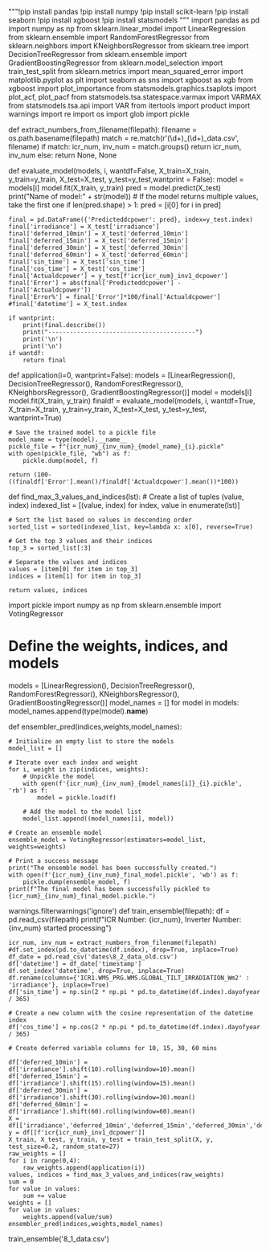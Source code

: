 """!pip install pandas
!pip install numpy
!pip install scikit-learn
!pip install seaborn
!pip install xgboost
!pip install statsmodels
"""
import pandas as pd
import numpy as np
from sklearn.linear_model import LinearRegression
from sklearn.ensemble import RandomForestRegressor
from sklearn.neighbors import KNeighborsRegressor
from sklearn.tree import DecisionTreeRegressor
from sklearn.ensemble import GradientBoostingRegressor
from sklearn.model_selection import train_test_split
from sklearn.metrics import mean_squared_error
import matplotlib.pyplot as plt
import seaborn as sns
import xgboost as xgb
from xgboost import plot_importance
from statsmodels.graphics.tsaplots import plot_acf, plot_pacf
from statsmodels.tsa.statespace.varmax import VARMAX
from statsmodels.tsa.api import VAR
from itertools import product
import warnings
import re
import os
import glob
import pickle

def extract_numbers_from_filename(filepath):
    filename = os.path.basename(filepath)
    match = re.match(r'(\d+)_(\d+)_data\.csv', filename)
    if match:
        icr_num, inv_num = match.groups()
        return icr_num, inv_num
    else:
        return None, None

def evaluate_model(models, i, wantdf=False, X_train=X_train, y_train=y_train, X_test=X_test, y_test=y_test,wantprint = False):
    model = models[i]
    model.fit(X_train, y_train)
    pred = model.predict(X_test)
    print("Name of model:" + str(model))
    # If the model returns multiple values, take the first one
    if len(pred.shape) > 1:
        pred = [i[0] for i in pred]
    
    final = pd.DataFrame({'Predicteddcpower': pred}, index=y_test.index)
    final['irradiance'] = X_test['irradiance']
    final['deferred_10min'] = X_test['deferred_10min']
    final['deferred_15min'] = X_test['deferred_15min']
    final['deferred_30min'] = X_test['deferred_30min']
    final['deferred_60min'] = X_test['deferred_60min']
    final['sin_time'] = X_test['sin_time']
    final['cos_time'] = X_test['cos_time']
    final['Actualdcpower'] = y_test[f'icr{icr_num}_inv1_dcpower']
    final['Error'] = abs(final['Predicteddcpower'] - final['Actualdcpower'])
    final['Error%'] = final['Error']*100/final['Actualdcpower']
    #final['datetime'] = X_test.index
    
    if wantprint:    
        print(final.describe())
        print("-----------------------------------------")
        print('\n')
        print('\n')
    if wantdf:
        return final



def application(i=0, wantprint=False):
    models = [LinearRegression(), DecisionTreeRegressor(), RandomForestRegressor(), KNeighborsRegressor(), GradientBoostingRegressor()]
    model = models[i]
    model.fit(X_train, y_train)
    finaldf = evaluate_model(models, i, wantdf=True, X_train=X_train, y_train=y_train, X_test=X_test, y_test=y_test, wantprint=True)
    
    # Save the trained model to a pickle file
    model_name = type(model).__name__
    pickle_file = f"{icr_num}_{inv_num}_{model_name}_{i}.pickle"
    with open(pickle_file, "wb") as f:
        pickle.dump(model, f)
    
    return (100-((finaldf['Error'].mean()/finaldf['Actualdcpower'].mean())*100))
def find_max_3_values_and_indices(lst):
    # Create a list of tuples (value, index)
    indexed_list = [(value, index) for index, value in enumerate(lst)]
    
    # Sort the list based on values in descending order
    sorted_list = sorted(indexed_list, key=lambda x: x[0], reverse=True)
    
    # Get the top 3 values and their indices
    top_3 = sorted_list[:3]
    
    # Separate the values and indices
    values = [item[0] for item in top_3]
    indices = [item[1] for item in top_3]
    
    return values, indices
import pickle
import numpy as np
from sklearn.ensemble import VotingRegressor

# Define the weights, indices, and models

models = [LinearRegression(), DecisionTreeRegressor(), RandomForestRegressor(), KNeighborsRegressor(), GradientBoostingRegressor()]
model_names = []
for model in models:
    model_names.append(type(model).__name__)

def ensembler_pred(indices,weights,model_names):


    # Initialize an empty list to store the models
    model_list = []

    # Iterate over each index and weight
    for i, weight in zip(indices, weights):
        # Unpickle the model
        with open(f'{icr_num}_{inv_num}_{model_names[i]}_{i}.pickle', 'rb') as f:
            model = pickle.load(f)
        
        # Add the model to the model list
        model_list.append((model_names[i], model))

    # Create an ensemble model
    ensemble_model = VotingRegressor(estimators=model_list, weights=weights)

    # Print a success message
    print("The ensemble model has been successfully created.")
    with open(f'{icr_num}_{inv_num}_final_model.pickle', 'wb') as f:
        pickle.dump(ensemble_model, f)
    print(f"The final model has been successfully pickled to {icr_num}_{inv_num}_final_model.pickle.")

warnings.filterwarnings('ignore')
def train_ensemble(filepath):
    df = pd.read_csv(filepath)
    print(f"ICR Number: {icr_num}, Inverter Number: {inv_num} started processing")

    icr_num, inv_num = extract_numbers_from_filename(filepath)
    #df.set_index(pd.to_datetime(df.index), drop=True, inplace=True)
    df_date = pd.read_csv('dates\8_2_data_old.csv')
    df['datetime'] = df_date['timestamp']
    df.set_index('datetime', drop=True, inplace=True)
    df.rename(columns={'ICR1.WMS_PRG.WMS.GLOBAL_TILT_IRRADIATION_Wm2' : 'irradiance'}, inplace=True)
    df['sin_time'] = np.sin(2 * np.pi * pd.to_datetime(df.index).dayofyear / 365)

    # Create a new column with the cosine representation of the datetime index
    df['cos_time'] = np.cos(2 * np.pi * pd.to_datetime(df.index).dayofyear / 365)

    # Create deferred variable columns for 10, 15, 30, 60 mins

    df['deferred_10min'] = df['irradiance'].shift(10).rolling(window=10).mean()
    df['deferred_15min'] = df['irradiance'].shift(15).rolling(window=15).mean()
    df['deferred_30min'] = df['irradiance'].shift(30).rolling(window=30).mean()
    df['deferred_60min'] = df['irradiance'].shift(60).rolling(window=60).mean()
    X = df[['irradiance','deferred_10min','deferred_15min','deferred_30min','deferred_60min','sin_time','cos_time']]
    y = df[[f'icr{icr_num}_inv1_dcpower']]
    X_train, X_test, y_train, y_test = train_test_split(X, y, test_size=0.2, random_state=27)
    raw_weights = []
    for i in range(0,4):
        raw_weights.append(application(i))
    values, indices = find_max_3_values_and_indices(raw_weights)
    sum = 0
    for value in values:
        sum += value
    weights = []
    for value in values:
        weights.append(value/sum)
    ensembler_pred(indices,weights,model_names)
train_ensemble('8_1_data.csv')

